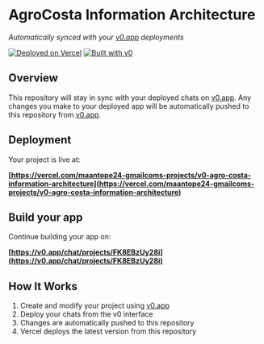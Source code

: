 # AgroCosta Information Architecture

*Automatically synced with your [v0.app](https://v0.app) deployments*

[![Deployed on Vercel](https://img.shields.io/badge/Deployed%20on-Vercel-black?style=for-the-badge&logo=vercel)](https://vercel.com/maantope24-gmailcoms-projects/v0-agro-costa-information-architecture)
[![Built with v0](https://img.shields.io/badge/Built%20with-v0.app-black?style=for-the-badge)](https://v0.app/chat/projects/FK8EBzUy28i)

## Overview

This repository will stay in sync with your deployed chats on [v0.app](https://v0.app).
Any changes you make to your deployed app will be automatically pushed to this repository from [v0.app](https://v0.app).

## Deployment

Your project is live at:

**[https://vercel.com/maantope24-gmailcoms-projects/v0-agro-costa-information-architecture](https://vercel.com/maantope24-gmailcoms-projects/v0-agro-costa-information-architecture)**

## Build your app

Continue building your app on:

**[https://v0.app/chat/projects/FK8EBzUy28i](https://v0.app/chat/projects/FK8EBzUy28i)**

## How It Works

1. Create and modify your project using [v0.app](https://v0.app)
2. Deploy your chats from the v0 interface
3. Changes are automatically pushed to this repository
4. Vercel deploys the latest version from this repository
